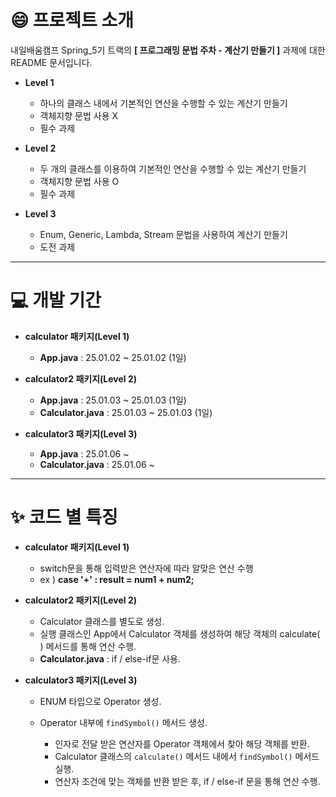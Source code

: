 # 😄 프로젝트 소개
내일배움캠프 Spring_5기 트랙의 **[ 프로그래밍 문법 주차 - 계산기 만들기 ]** 과제에 대한 README 문서입니다.


- **Level 1**
  - 하나의 클래스 내에서 기본적인 연산을 수행할 수 있는 계산기 만들기
  - 객체지향 문법 사용 X
  - 필수 과제

- **Level 2**
  - 두 개의 클래스를 이용하여 기본적인 연산을 수행할 수 있는 계산기 만들기
  - 객체지향 문법 사용 O
  - 필수 과제

- **Level 3**
  - Enum, Generic, Lambda, Stream 문법을 사용하여 계산기 만들기
  - 도전 과제
---

# 💻 개발 기간
- **calculator 패키지(Level 1)**
  - **App.java** : 25.01.02 ~ 25.01.02 (1일)

- **calculator2 패키지(Level 2)**
  - **App.java** : 25.01.03 ~ 25.01.03 (1일)
  - **Calculator.java** : 25.01.03 ~ 25.01.03 (1일)

- **calculator3 패키지(Level 3)**
  - **App.java** : 25.01.06 ~ 
  - **Calculator.java** : 25.01.06 ~ 
---

# ✨ 코드 별 특징
- **calculator 패키지(Level 1)**
  - switch문을 통해 입력받은 연산자에 따라 알맞은 연산 수행
  - ex ) **case '+' : result = num1 + num2;**
 
- **calculator2 패키지(Level 2)**
  - Calculator 클래스를 별도로 생성.
  - 실행 클래스인 App에서 Calculator 객체를 생성하여 해당 객체의 calculate( ) 메서드를 통해 연산 수행.
  - **Calculator.java** : if / else-if문 사용.
 
- **calculator3 패키지(Level 3)**
  - ENUM 타입으로 Operator 생성.
  - Operator 내부에 `findSymbol()` 메서드 생성.
    
    - 인자로 전달 받은 연산자를 Operator 객체에서 찾아 해당 객체를 반환.
    - Calculator 클래스의 `calculate()` 메서드 내에서 `findSymbol()` 메서드 실행.
    - 연산자 조건에 맞는 객체를 반환 받은 후, if / else-if 문을 통해 연산 수행.
